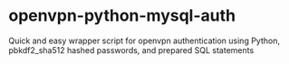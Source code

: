 openvpn-python-mysql-auth
=========================

Quick and easy wrapper script for openvpn authentication using Python, pbkdf2_sha512 hashed passwords, and prepared SQL statements
